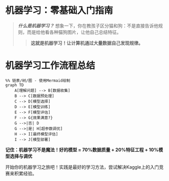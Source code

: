 # 机器学习：零基础入门指南



> ***什么是机器学习？*** 想象一下，你在教孩子区分猫和狗：不是直接告诉他规则，而是给他看各种猫狗图片，让他自己总结特征。
>> **这就是机器学习！让计算机通过大量数据自己发现规律。**
  

# 机器学习工作流程总结
```mermaid
%% 链表/树/图 - 使用Mermaid绘制
graph TD
    A[理解问题] --> B[数据收集]
    B --> C[数据预处理]
    C --> D[模型选择]
    D --> E[模型训练]
    E --> F[模型评估]
    F --> G{效果满意?}
    G -->|否| D
    G -->|是| H[超参数调优]
    H --> I[最终模型评估]
    I --> J[模型部署]
```

**记住：机器学习不是魔法！好的模型 = 70%数据质量 + 20%特征工程 + 10%模型选择与调优**   

开始你的机器学习之旅吧！实践是最好的学习方法，尝试解决Kaggle上的入门竞赛来积累经验。
